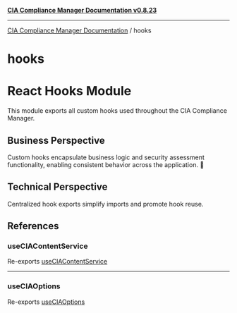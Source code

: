 [**CIA Compliance Manager Documentation v0.8.23**](../README.md)

***

[CIA Compliance Manager Documentation](../modules.md) / hooks

# hooks

# React Hooks Module

This module exports all custom hooks used throughout the CIA Compliance Manager.

## Business Perspective
Custom hooks encapsulate business logic and security assessment functionality,
enabling consistent behavior across the application. 🔄

## Technical Perspective
Centralized hook exports simplify imports and promote hook reuse.

## References

### useCIAContentService

Re-exports [useCIAContentService](useCIAContentService/functions/useCIAContentService.md)

***

### useCIAOptions

Re-exports [useCIAOptions](useCIAOptions/functions/useCIAOptions.md)
